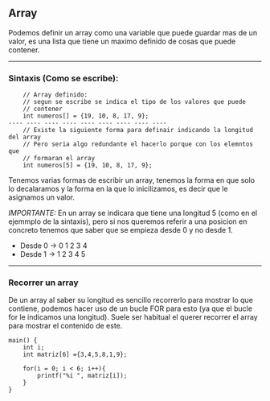 ## Array

Podemos definir un array como una variable que puede guardar mas de un valor, es una lista que tiene un maximo definido de cosas que puede contener.

---
### Sintaxis (Como se escribe):
```
	// Array definido:
	// segun se escribe se indica el tipo de los valores que puede 
	// contener
	int numeros[] = {19, 10, 8, 17, 9};
---- ---- ---- ---- ---- ---- ---- ---- ----
	// Existe la siguiente forma para definair indicando la longitud del array
	// Pero seria algo redundante el hacerlo porque con los elemntos que
	// formaran el array 
	int numeros[5] = {19, 10, 8, 17, 9};
```

Tenemos varias formas de escribir un array, tenemos la forma en que solo lo decalaramos y la forma en la que lo inicilizamos, es decir que le asignamos un valor.

_IMPORTANTE:_ En un array se indicara que tiene una longitud 5 (como en el ejemmplo de la sintaxis), pero si nos queremos referir a una posicion en concreto tenemos que saber que se empieza desde 0 y no desde 1.

+ Desde 0 -> 0 1 2 3 4
+ Desde 1 -> 1 2 3 4 5

---
### Recorrer un array
De un array al saber su longitud es sencillo recorrerlo para mostrar lo que contiene, podemos hacer uso de un bucle FOR para esto (ya que el bucle for le indicamos una longitud). Suele ser habitual el querer recorrer el array para mostrar el contenido de este.
```
main() {
	int i;
	int matriz[6] ={3,4,5,8,1,9};
	
	for(i = 0; i < 6; i++){
		printf("%i ", matriz[i]);
	}
}
```
